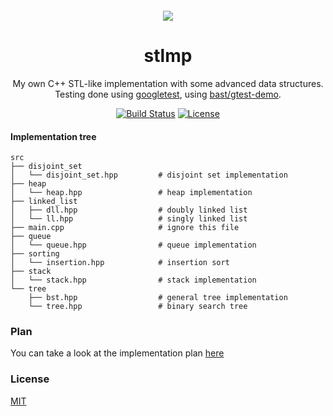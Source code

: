 <div align="center" style="margin: 20px">
  <img src="https://github.com/manparvesh/stlmp/raw/master/stlmp.png">
</div>

<div align="center">

  <h1>stlmp</h1>
  <p>My own C++ STL-like implementation with some advanced data structures. Testing done using <a href="https://code.google.com/p/googletest" target="_blank">googletest</a>, using <a href="https://github.com/bast/gtest-demo" target="_blank">bast/gtest-demo</a>.</p>
  <a href="https://travis-ci.org/manparvesh/stlmp/builds" target="_blank"><img src="https://travis-ci.org/manparvesh/stlmp.svg?branch=master" alt="Build Status"></a> 
  <a href="https://manparvesh.mit-license.org/" target="_blank"><img src="https://img.shields.io/badge/license-MIT-blue.svg" alt="License"></a> 
  
</div>


#### Implementation tree
```
src
├── disjoint_set
│   └── disjoint_set.hpp         # disjoint set implementation
├── heap
│   └── heap.hpp                 # heap implementation
├── linked_list
│   ├── dll.hpp                  # doubly linked list 
│   └── ll.hpp                   # singly linked list
├── main.cpp                     # ignore this file
├── queue
│   └── queue.hpp                # queue implementation
├── sorting
│   └── insertion.hpp            # insertion sort
├── stack
│   └── stack.hpp                # stack implementation
└── tree
    ├── bst.hpp                  # general tree implementation
    └── tree.hpp                 # binary search tree
```
### Plan
You can take a look at the implementation plan [here](plan.md)

### License
[MIT](https://manparvesh.mit-license.org)
